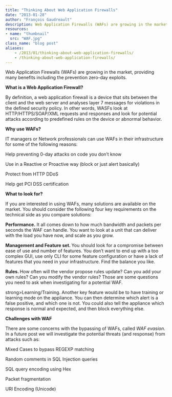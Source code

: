 ```yaml
---
title: "Thinking About Web Application Firewalls"
date: "2013-01-28"
author: "François Gaudreault"
description: Web Application Firewalls (WAFs) are growing in the market, providing many benefits including the prevention zero-day exploits.
resources:
- name: "thumbnail"
  src: "WAF.jpg"
class_name: "blog post"
aliases:
    - /2013/01/thinking-about-web-application-firewalls/
    - /thinking-about-web-application-firewalls/
---
```


<p>Web Application Firewalls (WAFs) are growing in the market, providing many benefits including the prevention zero-day exploits.</p>

<p><strong>What is a Web Application Firewall?</strong></p>

<p>By definition, a web application firewall is a device that sits between the client and the web server and analyses layer 7 messages for violations in the defined security policy. In other words, WASFs look at HTTP/HTTPS/SOAP/XML requests and responses and look for potential attacks according to predefined rules on the device or abnormal behavior.</p>

<p><strong>Why use WAFs?</strong></p>

<p>IT managers or Network professionals can use WAFs in their infrastructure for some of the following reasons:</p>

<div class="tabbed-text">
    <p>Help preventing 0-day attacks on code you don’t know</p>
    <p>Use in a Reactive or Proactive way (block or just alert basically)</p>
    <p>Protect from HTTP DDoS</p>
    <p>Help get PCI DSS certification</p>
</div>

<p><strong>What to look for?</strong></p>

<p>If you are interested in using WAFs, many solutions are available on the market. You should consider the following four key requirements on the technical side as you compare solutions:</p>

<div class="tabbed-text">
    <p><strong>Performance.</strong> It all comes down to how much bandwidth and packets per seconds the WAF can handle. You want to look at a unit that can deliver with the load you have now, and scale as you grow.</p>
    <p><strong>Management and Feature set. </strong>You should look for a compromise between ease of use and number of features. You don’t want to end up with a too complex GUI, use only CLI for some feature configuration or have a lack of features that you need in your infrastructure. Find the balance you like.</p>
    <p><strong>Rules. </strong>How often will the vendor propose rules update? Can you add your own rules? Can you modify the vendor rules? Those are some questions you need to ask when investigating for a potential WAF.</p>
    <p>strong>Learning/Training. </strong>Another key feature would be to have training or learning mode on the appliance. You can then determine which alert is a false positive, and which one is not. You could also tell the appliance which response is normal and expected, and then block everything else.</p>
</div>

<p><strong>Challenges with WAF</strong></p>

<p>There are some concerns with the bypassing of WAFs, called <em>WAF evasion</em>. In a future post we will investigate the potential threats (and response) from attacks such as:</p>

<div class="tabbed-text">
<p>Mixed Cases to bypass REGEXP matching</p>
<p>Random comments in SQL Injection queries</p>
<p>SQL query encoding using Hex</p>
<p>Packet fragmentation</p>
<p>URI Encoding (Unicode)</p>
</div>